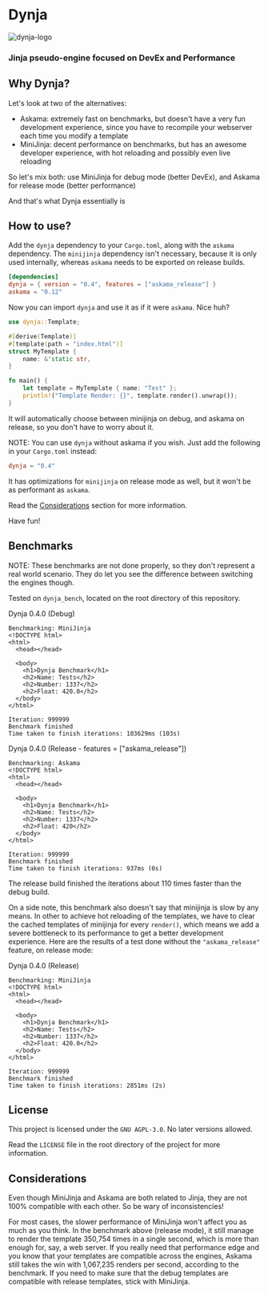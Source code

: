 # Dynja
![dynja-logo](https://raw.githubusercontent.com/rdbo/dynja/master/LOGO.png)
### Jinja pseudo-engine focused on DevEx and Performance

## Why Dynja?
Let's look at two of the alternatives:
- Askama: extremely fast on benchmarks, but doesn't have a very fun development experience, since you have to recompile your webserver each time you modify a template
- MiniJinja: decent performance on benchmarks, but has an awesome developer experience, with hot reloading and possibly even live reloading

So let's mix both: use MiniJinja for debug mode (better DevEx), and Askama for release mode (better performance)

And that's what Dynja essentially is

## How to use?
Add the `dynja` dependency to your `Cargo.toml`, along with the `askama` dependency. The `minijinja` dependency isn't necessary, because it is only used internally, whereas `askama` needs to be exported on release builds.
```toml
[dependencies]
dynja = { version = "0.4", features = ["askama_release"] }
askama = "0.12"
```

Now you can import `dynja` and use it as if it were `askama`. Nice huh?
```rust
use dynja::Template;

#[derive(Template)]
#[template(path = "index.html")]
struct MyTemplate {
    name: &'static str,
}

fn main() {
    let template = MyTemplate { name: "Test" };
    println!("Template Render: {}", template.render().unwrap());
}
```
It will automatically choose between minijinja on debug, and askama on release, so you don't have to worry about it.

NOTE: You can use `dynja` without askama if you wish. Just add the following in your `Cargo.toml` instead:
```toml
dynja = "0.4"
```
It has optimizations for `minijinja` on release mode as well, but it won't be as performant as `askama`.

Read the [Considerations](#Considerations) section for more information.

Have fun!

## Benchmarks
NOTE: These benchmarks are not done properly, so they don't represent a real world scenario. They do let you see the difference between switching the engines though.

Tested on `dynja_bench`, located on the root directory of this repository.

Dynja 0.4.0 (Debug)
```
Benchmarking: MiniJinja
<!DOCTYPE html>
<html>
  <head></head>

  <body>
    <h1>Dynja Benchmark</h1>
    <h2>Name: Tests</h2>
    <h2>Number: 1337</h2>
    <h2>Float: 420.0</h2>
  </body>
</html>

Iteration: 999999
Benchmark finished
Time taken to finish iterations: 103629ms (103s)
```

Dynja 0.4.0 (Release - features = \["askama_release"\])
```
Benchmarking: Askama
<!DOCTYPE html>
<html>
  <head></head>

  <body>
    <h1>Dynja Benchmark</h1>
    <h2>Name: Tests</h2>
    <h2>Number: 1337</h2>
    <h2>Float: 420</h2>
  </body>
</html>

Iteration: 999999
Benchmark finished
Time taken to finish iterations: 937ms (0s)
```

The release build finished the iterations about 110 times faster than the debug build.

On a side note, this benchmark also doesn't say that minijinja is slow by any means.
In other to achieve hot reloading of the templates, we have to clear the cached templates of minijinja for every `render()`, which means we add a severe
bottleneck to its performance to get a better development experience. Here are the results of a test done without the `"askama_release"` feature, on release mode:

Dynja 0.4.0 (Release)
```
Benchmarking: MiniJinja
<!DOCTYPE html>
<html>
  <head></head>

  <body>
    <h1>Dynja Benchmark</h1>
    <h2>Name: Tests</h2>
    <h2>Number: 1337</h2>
    <h2>Float: 420.0</h2>
  </body>
</html>

Iteration: 999999
Benchmark finished
Time taken to finish iterations: 2851ms (2s)
```

## License
This project is licensed under the `GNU AGPL-3.0`. No later versions allowed.

Read the `LICENSE` file in the root directory of the project for more information.

## Considerations
Even though MiniJinja and Askama are both related to Jinja, they are not 100% compatible with each other. So be wary of inconsistencies!

For most cases, the slower performance of MiniJinja won't affect you as much as you think. In the benchmark above (release mode), it still manage to render the template 350,754 times in a single second, which is more than enough for, say, a web server. If you really need that performance edge and you know that your templates are compatible across the engines, Askama still takes the win with 1,067,235 renders per second, according to the benchmark. If you need to make sure that the debug templates are compatible with release templates, stick with MiniJinja.
